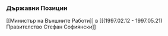 ### Държавни Позиции
[[Министър на Външните Работи]] в [[(1997.02.12 - 1997.05.21) Правителство Стефан Софиянски]]